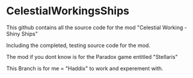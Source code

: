 # CelestialWorkingsShips
This github contains all the source code for the mod "Celestial Working - Shiny Ships"

Including the completed, testing source code for the mod.

The mod if you dont know is for the Paradox game entitled "Stellaris"

This Branch is for me = "Haddix" to work and experement with.
